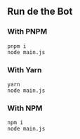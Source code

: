 ## Run de the Bot
### With PNPM
```
pnpm i
node main.js
```

### With Yarn
```
yarn
node main.js
```

### With NPM
```
npm i
node main.js
```
